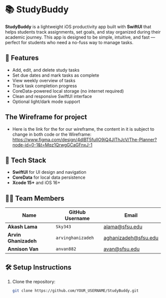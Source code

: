 # 📚 StudyBuddy

**StudyBuddy** is a lightweight iOS productivity app built with **SwiftUI** that helps students track assignments, set goals, and stay organized during their academic journey. This app is designed to be simple, intuitive, and fast — perfect for students who need a no-fuss way to manage tasks.

## 🚀 Features

- Add, edit, and delete study tasks
- Set due dates and mark tasks as complete
- View weekly overview of tasks
- Track task completion progress
- CoreData-powered local storage (no internet required)
- Clean and responsive SwiftUI interface
- Optional light/dark mode support
  
## The Wireframe for project
- Here is the link for the for our wireframe, the content in it is subject to change in both code or the Wireframe:
https://www.figma.com/design/4dlBT5fuIIO9iQ4JIThJcV/The-Planner?node-id=0-1&t=Mqz1QrwgGCaGFnxJ-1

## 📱 Tech Stack

- **SwiftUI** for UI design and navigation
- **CoreData** for local data persistence
- **Xcode 15+** and iOS 16+

## 🧑‍💻 Team Members

| Name              | GitHub Username     | Email                    |
|-------------------|---------------------|---------------------------|
| **Akash Lama**         | `Sky343`            | alama@sfsu.edu            |
| **Arvin Ghanizadeh** | `arvinghanizadeh` | aghanizadeh@sfsu.edu     |
| **Annison Van**   | `anvan882`          | avan@sfsu.edu             |


## 🛠 Setup Instructions

1. Clone the repository:
   ```bash
   git clone https://github.com/YOUR_USERNAME/StudyBuddy.git
   
